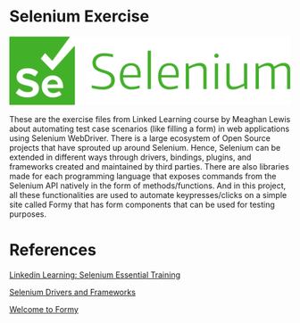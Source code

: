 # Selenium Exercise

![alt text](./images/selenium_logo.png)

These are the exercise files from Linked Learning course by Meaghan Lewis about automating test case scenarios (like filling a form) in web applications using Selenium WebDriver. There is a large ecosystem of Open Source projects that have sprouted up around Selenium. Hence, Selenium can be extended in different ways through drivers, bindings, plugins, and frameworks created and maintained by third parties. There are also libraries made for each programming language that exposes commands from the Selenium API natively in the form of methods/functions. And in this project, all these functionalities are used to automate keypresses/clicks on a simple site called Formy that has form components that can be used for testing purposes.

# References

[Linkedin Learning: Selenium Essential Training](https://www.linkedin.com/learning/selenium-essential-training)

[Selenium Drivers and Frameworks](https://www.selenium.dev/ecosystem/)

[Welcome to Formy](https://formy-project.herokuapp.com/)